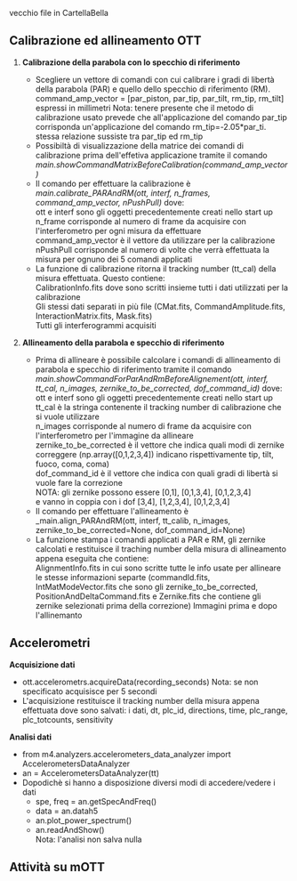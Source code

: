vecchio file in CartellaBella

## Calibrazione ed allineamento OTT ##
 1) __Calibrazione della parabola con lo specchio di riferimento__
    - Scegliere un vettore di comandi con cui calibrare i gradi di libertà della parabola (PAR) e quello dello specchio di riferimento (RM).
 		  command_amp_vector = [par_piston, par_tip, par_tilt, rm_tip, rm_tilt] espressi in millimetri
 	    Nota: tenere presente che il metodo di calibrazione usato prevede che all'applicazione del comando par_tip corrisponda un'applicazione del comando rm_tip=-2.05*par_ti.
 		    stessa relazione sussiste tra par_tip ed rm_tip
    - Possibiltà di visualizzazione della matrice dei comandi di calibrazione prima dell'effetiva applicazione tramite il comando
 		  _main.showCommandMatrixBeforeCalibration(command_amp_vector)_
    - Il comando per effettuare la calibrazione è _main.calibrate_PARAndRM(ott, interf, n_frames, command_amp_vector, nPushPull)_ dove:  
      ott e interf sono gli oggetti precedentemente creati nello start up  
      n_frame corrisponde al numero di frame da acquisire con l'interferometro per ogni misura da effettuare  
      command_amp_vector è il vettore da utilizzare per la calibrazione  
      nPushPull corrisponde al numero di volte che verrà effettuata la misura per ognuno dei 5 comandi applicati
    - La funzione di calibrazione ritorna il tracking number (tt_cal) della misura effettuata. Questo contiene:  
      CalibrationInfo.fits dove sono scritti insieme tutti i dati utilizzati per la calibrazione  
      Gli stessi dati separati in più file (CMat.fits, CommandAmplitude.fits, InteractionMatrix.fits, Mask.fits)  
      Tutti gli interferogrammi acquisiti

 2) __Allineamento della parabola e specchio di riferimento__
 	- Prima di allineare è possibile calcolare i comandi di allineamento di parabola e specchio di riferimento tramite il comando
 		_main.showCommandForParAndRmBeforeAlignement(ott, interf, tt_cal, n_images, zernike_to_be_corrected, dof_command_id)_ dove:  
 		ott e interf sono gli oggetti precedentemente creati nello start up  
 		tt_cal è la stringa contenente il tracking number di calibrazione che si vuole utilizzare  
 		n_images corrisponde al numero di frame da acquisire con l'interferometro per l'immagine da allineare  
 		zernike_to_be_corrected è il vettore che indica quali modi di zernike correggere (np.array([0,1,2,3,4]) indicano rispettivamente tip, tilt, fuoco, coma, coma)  
 		dof_command_id è il vettore che indica con quali gradi di libertà si vuole fare la correzione  
 		NOTA: gli zernike possono essere [0,1], [0,1,3,4], [0,1,2,3,4]  
 			e vanno in coppia con i dof [3,4], [1,2,3,4], [0,1,2,3,4]
    - Il comando per effettuare l'allineamento è _main.align_PARAndRM(ott, interf, tt_calib, n_images, zernike_to_be_corrected=None, dof_command_id=None)  
    - La funzione stampa i comandi applicati a PAR e RM, gli zernike calcolati e restituisce il traching number della misura di allineamento appena eseguita
	   	che contiene:  
	   	AlignmentInfo.fits in cui sono scritte tutte le info usate per allineare  
	   	le stesse informazioni separte (commandId.fits, IntMatModeVector.fits che sono gli zernike_to_be_corrected, PositionAndDeltaCommand.fits 
	   	e Zernike.fits che contiene gli zernike selezionati prima della correzione)
	   	Immagini prima e dopo l'allinemanto

 ## Accelerometri ##
 __Acquisizione dati__
 - ott.accelerometrs.acquireData(recording_seconds)
 	Nota: se non specificato acquisisce per 5 secondi
 - L'acquisizione restituisce il tracking number della misura appena effettuata dove sono salvati:
 	i dati, dt, plc_id, directions, time, plc_range, plc_totcounts, sensitivity
 	
 
 __Analisi dati__
 - from m4.analyzers.accelerometers_data_analyzer import AccelerometersDataAnalyzer
 - an = AccelerometersDataAnalyzer(tt)
 - Dopodichè si hanno a disposizione diversi modi di accedere/vedere i dati
  	- spe, freq = an.getSpecAndFreq() 
  	- data = an.datah5
  	- an.plot_power_spectrum()
  	- an.readAndShow()  
Nota: l'analisi non salva nulla
 
 ## Attività su mOTT ##
